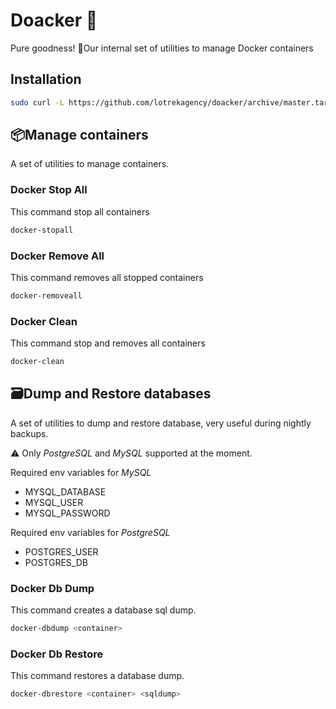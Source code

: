 # Doacker 🍫

Pure goodness! 🐳Our internal set of utilities to manage Docker containers

## Installation

```sh
sudo curl -L https://github.com/lotrekagency/doacker/archive/master.tar.gz | tar xvfz - --strip 2 -C /usr/local/bin/
```

## 📦Manage containers

A set of utilities to manage containers.

### Docker Stop All

This command stop all containers

```sh
docker-stopall
```

### Docker Remove All

This command removes all stopped containers

```sh
docker-removeall
```

### Docker Clean

This command stop and removes all containers

```sh
docker-clean
```

## 🗃Dump and Restore databases

A set of utilities to dump and restore database, very useful during nightly backups.

⚠️ Only *PostgreSQL* and *MySQL* supported at the moment. 

Required env variables for *MySQL*

- MYSQL_DATABASE
- MYSQL_USER
- MYSQL_PASSWORD

Required env variables for *PostgreSQL*

- POSTGRES_USER
- POSTGRES_DB

### Docker Db Dump

This command creates a database sql dump.

```sh
docker-dbdump <container>
```

### Docker Db Restore

This command restores a database dump.

```sh
docker-dbrestore <container> <sqldump>
```
